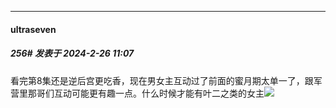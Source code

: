 ﻿
*****

####  ultraseven  
##### 256#       发表于 2024-2-26 11:07

看完第8集还是逆后宫更吃香，现在男女主互动过了前面的蜜月期太单一了，跟军营里那哥们互动可能更有趣一点。什么时候才能有叶二之类的女主<img src="https://static.saraba1st.com/image/smiley/face2017/068.png" referrerpolicy="no-referrer">

